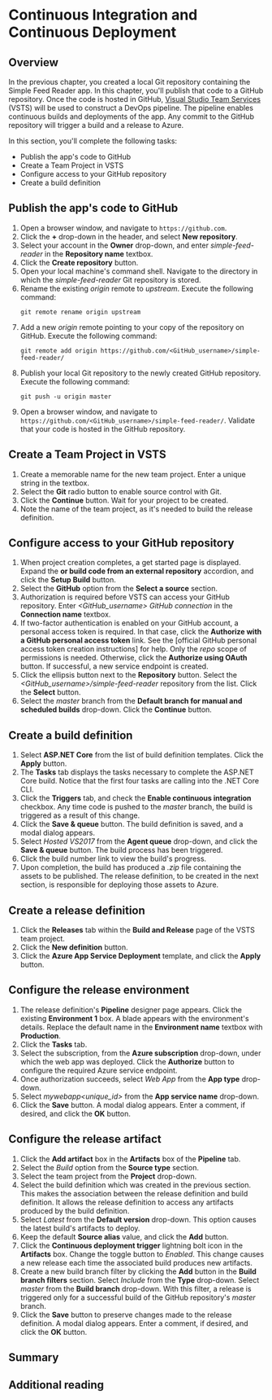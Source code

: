 # Continuous Integration and Continuous Deployment

## Overview

In the previous chapter, you created a local Git repository containing the Simple Feed Reader app. In this chapter, you'll publish that code to a GitHub repository. Once the code is hosted in GitHub, [Visual Studio Team Services](https://docs.microsoft.com/vsts/) (VSTS) will be used to construct a DevOps pipeline. The pipeline enables continuous builds and deployments of the app. Any commit to the GitHub repository will trigger a build and a release to Azure.

In this section, you'll complete the following tasks:

* Publish the app's code to GitHub
* Create a Team Project in VSTS
* Configure access to your GitHub repository
* Create a build definition

<!-- * Configure VSTS and an Azure subscription
* Commit changes to GitHub and automatically deploy to Azure
* Examine the VSTS CI/CD pipeline -->

## Publish the app's code to GitHub

1. Open a browser window, and navigate to `https://github.com`.
2. Click the **+** drop-down in the header, and select **New repository**.
3. Select your account in the **Owner** drop-down, and enter *simple-feed-reader* in the **Repository name** textbox.
4. Click the **Create repository** button.
5. Open your local machine's command shell. Navigate to the directory in which the *simple-feed-reader* Git repository is stored.
6. Rename the existing *origin* remote to *upstream*. Execute the following command:
    ```console
    git remote rename origin upstream
    ```
7. Add a new *origin* remote pointing to your copy of the repository on GitHub. Execute the following command:
    ```console
    git remote add origin https://github.com/<GitHub_username>/simple-feed-reader/
    ```
8. Publish your local Git repository to the newly created GitHub repository. Execute the following command:
    ```console
    git push -u origin master
    ```
9. Open a browser window, and navigate to `https://github.com/<GitHub_username>/simple-feed-reader/`. Validate that your code is hosted in the GitHub repository.

## Create a Team Project in VSTS

1. Create a memorable name for the new team project. Enter a unique string in the textbox.
2. Select the **Git** radio button to enable source control with Git.
3. Click the **Continue** button. Wait for your project to be created.
4. Note the name of the team project, as it's needed to build the release definition.

## Configure access to your GitHub repository

1. When project creation completes, a get started page is displayed. Expand the **or build code from an external repository** accordion, and click the **Setup Build** button.
2. Select the **GitHub** option from the **Select a source** section.
3. Authorization is required before VSTS can access your GitHub repository. Enter *<GitHub_username> GitHub connection* in the **Connection name** textbox.
4. If two-factor authentication is enabled on your GitHub account, a personal access token is required. In that case, click the **Authorize with a GitHub personal access token** link. See the [official GitHub personal access token creation instructions] for help. Only the *repo* scope of permissions is needed. Otherwise, click the **Authorize using OAuth** button. If successful, a new service endpoint is created.
5. Click the ellipsis button next to the **Repository** button. Select the *<GitHub_username>/simple-feed-reader* repository from the list. Click the **Select** button.
6. Select the *master* branch from the **Default branch for manual and scheduled builds** drop-down. Click the **Continue** button.

## Create a build definition

1. Select **ASP.NET Core** from the list of build definition templates. Click the **Apply** button.
2. The **Tasks** tab displays the tasks necessary to complete the ASP.NET Core build. Notice that the first four tasks are calling into the .NET Core CLI.
3. Click the **Triggers** tab, and check the **Enable continuous integration** checkbox. Any time code is pushed to the *master* branch, the build is triggered as a result of this change.
4. Click the **Save & queue** button. The build definition is saved, and a modal dialog appears.
5. Select *Hosted VS2017* from the **Agent queue** drop-down, and click the **Save & queue** button. The build process has been triggered.
6. Click the build number link to view the build's progress.
7. Upon completion, the build has produced a *.zip* file containing the assets to be published. The release definition, to be created in the next section, is responsible for deploying those assets to Azure.

## Create a release definition

1. Click the **Releases** tab within the **Build and Release** page of the VSTS team project.
2. Click the **New definition** button.
3. Click the **Azure App Service Deployment** template, and click the **Apply** button.

## Configure the release environment

1. The release definition's **Pipeline** designer page appears. Click the existing **Environment 1** box. A blade appears with the environment's details. Replace the default name in the **Environment name** textbox with **Production**.
2. Click the **Tasks** tab.
3. Select the subscription, from the **Azure subscription** drop-down, under which the web app was deployed. Click the **Authorize** button to configure the required Azure service endpoint.
4. Once authorization succeeds, select *Web App* from the **App type** drop-down.
5. Select *mywebapp<unique_id>* from the **App service name** drop-down.
6. Click the **Save** button. A modal dialog appears. Enter a comment, if desired, and click the **OK** button.

## Configure the release artifact

1. Click the **Add artifact** box in the **Artifacts** box of the **Pipeline** tab.
2. Select the *Build* option from the **Source type** section.
3. Select the team project from the **Project** drop-down.
4. Select the build definition which was created in the previous section. This makes the association between the release definition and build definition. It allows the release definition to access any artifacts produced by the build definition.
5. Select *Latest* from the **Default version** drop-down. This option causes the latest build's artifacts to deploy.
6. Keep the default **Source alias** value, and click the **Add** button.
7. Click the **Continuous deployment trigger** lightning bolt icon in the **Artifacts** box. Change the toggle button to *Enabled*. This change causes a new release each time the associated build produces new artifacts.
8. Create a new build branch filter by clicking the **Add** button in the **Build branch filters** section. Select *Include* from the **Type** drop-down. Select *master* from the **Build branch** drop-down. With this filter, a release is triggered only for a successful build of the GitHub repository's *master* branch.
9. Click the **Save** button to preserve changes made to the release definition. A modal dialog appears. Enter a comment, if desired, and click the **OK** button.

## Summary

## Additional reading
